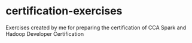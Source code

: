 # certification-exercises
Exercises created by me for preparing the certification of CCA Spark and Hadoop Developer Certification


